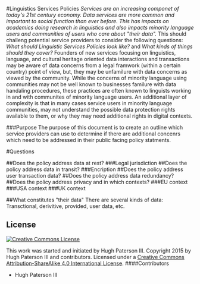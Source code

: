 #Linguistics Services Policies
_Services are an increasing componet of today's 21st century economy. Data services are more common and important to social function than ever before. This has impacts on academics doing research in linguistics and also impacts minority language users  and communities of users who care about "their data"._  This should challeng potential service providers to consider the following questions: _What should Linguistic Services Policies look like?_ and _What kinds of things should they cover?_
Founders of new services focusing on linguistics, language, and cultural heritage oriented data interactions and transactions may be aware of data concerns from a legal framwork (within a certain country) point of view, but, they may be unfamilure with data concerns as viewed by the community. While the concerns of minority language using communities may not be well known to businesses familure with data handaling procedures, these practices are often known to linguists working in and with communites of minority language users. An additional layer of complexity is that in many cases service users in minority language communities, may not understand the possible data protection rights available to them, or why they may need additional rights in digital contexts.

###Purpose
The purpose of this document is to create an outline which service providers can use to determine if there are additional concenrs which need to be addressed in their public facing policy statments.

#Questions


##Does the policy address data at rest?
###Legal jurisdiction
##Does the policy address data in transit?
###Encription
##Does the policy address user transaction data?
##Does the policy address data redundancy?
##Does the policy address privacy and in which contexts?
###EU context
###USA context
###UK context

##What constitutes "their data" There are several kinds of data: Transctional, derivitive, provided, user data, etc.


## License
[![Creative Commons License](https://i.creativecommons.org/l/by-sa/4.0/88x31.png)](http://creativecommons.org/licenses/by-nc-sa/4.0/)

This work was started and initiated by Hugh Paterson III. Copyright 2015 by Hugh Paterson III and contributors. Licensed under a [Creative Commons Attribution-ShareAlike 4.0 International License](http://creativecommons.org/licenses/by-sa/4.0/).
####Contributors
* Hugh Paterson III

